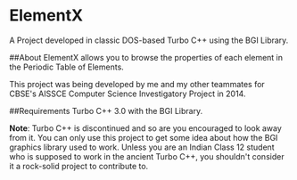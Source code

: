 # ElementX
A Project developed in classic DOS-based Turbo C++ using the BGI Library.

##About
ElementX allows you to browse the properties of each element in the Periodic Table of Elements.

This project was being developed by me and my other teammates for CBSE's AISSCE Computer Science Investigatory Project in 2014.

##Requirements
Turbo C++ 3.0 with the BGI Library. 

**Note**: Turbo C++ is discontinued and so are you encouraged to look away from it. You can only use this project to get some idea about how the BGI graphics library used to work. Unless you are an Indian Class 12 student who is supposed to work in the ancient Turbo C++, you shouldn't consider it a rock-solid project to contribute to. 
